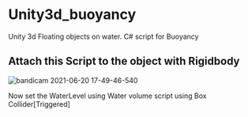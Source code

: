 # Unity3d_buoyancy
Unity 3d Floating objects on water. C# script for Buoyancy<br/>

## Attach this Script to the object with Rigidbody
![bandicam 2021-06-20 17-49-46-540](https://user-images.githubusercontent.com/33369364/122673913-64e4bb00-d1f0-11eb-9105-76da530328d0.jpg)


Now set the WaterLevel using Water volume script using Box Collider[Triggered]

